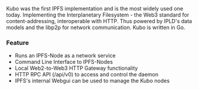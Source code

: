 Kubo was the first IPFS implementation and is the most widely used one today. Implementing the Interplanetary Filesystem - the Web3 standard for content-addressing, interoperable with HTTP. Thus powered by IPLD's data models and the libp2p for network communication. Kubo is written in Go.

### Feature

- Runs an IPFS-Node as a network service
- Command Line Interface to IPFS-Nodes
- Local Web2-to-Web3 HTTP Gateway functionality
- HTTP RPC API (/api/v0) to access and control the daemon
- IPFS's internal Webgui can be used to manage the Kubo nodes
